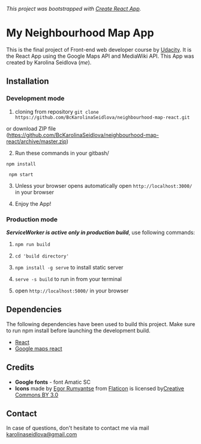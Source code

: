 _This project was bootstrapped with [Create React App](https://github.com/facebookincubator/create-react-app)._

# My Neighbourhood Map App
This is the final project of Front-end web developer course by [Udacity](www.udacity.com). It is the React App using the Google Maps API and MediaWiki API.
This App was created by Karolina Seidlova (_me_).

## Installation
### Development mode
1. cloning from repository
```git clone https://github.com/BcKarolinaSeidlova/neighbourhood-map-react.git```

or download ZIP file (https://github.com/BcKarolinaSeidlova/neighbourhood-map-react/archive/master.zip)

2. Run these commands in your gitbash/

```npm install```

``` npm start```

3. Unless your browser opens automatically
open ```http://localhost:3000/``` in your browser

4. Enjoy the App!

### Production mode

_**ServiceWorker is active only in production build**_, use following commands:

1. ```npm run build```

2. ```cd 'build directory'```

3. ```npm install -g serve``` to install static server 

4. ```serve -s build``` to run in from your terminal

5. open ```http://localhost:5000/``` in your browser



## Dependencies
The following dependencies have been used to build this project. Make sure to run npm install before launching the development build.

- [React](https://github.com/facebook/React)
- [Google maps react](https://github.com/fullstackreact/google-maps-react)

## Credits
- **Google fonts** - font Amatic SC
- **Icons** made by [Egor Rumyantse](https://www.flaticon.com/authors/egor-rumyantsev) from [Flaticon](https://www.flaticon.com/) is licensed by[Creative Commons BY 3.0](http://creativecommons.org/licenses/by/3.0/)


## Contact
In case of questions, don't hesitate to contact me via mail karolinaseidlova@gmail.com
